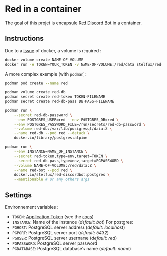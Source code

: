 # Red in a container

The goal of this projet is encapsule [Red Discord Bot](https://github.com/Cog-Creators/Red-DiscordBot) in a container.

## Instructions

Due to a [issue](https://github.com/moby/moby/issues/2259) of docker, a volume is required :
```bash
docker volume create NAME-OF-VOLUME
docker run -e TOKEN=YOUR_TOKEN -v NAME-OF-VOLUME:/red/data stelfux/red-discordbot
```

A more complex exemple (with `podman`):
```bash
podman pod create --name red

podman volume create red-db
podman secret create red-token TOKEN-FILENAME
podman secret create red-db-pass DB-PASS-FILENAME

podman run \
	--secret red-db-password \
	--env POSTGRES_USER=red --env POSTGRES_DB=red \
	--env POSTGRES_PASSWORD_FILE=/run/secrets/red-db-password \
	--volume red-db:/var/lib/postgresql/data:Z \
	--name red-db --pod red --detach \
	docker.io/library/postgres:alpine

podman run \
	--env INSTANCE=NAME_OF_INSTANCE \
	--secret red-token,type=env,target=TOKEN \
    --secret red-db-pass,type=env,target=PGPASSWORD \
	--volume NAME-OF-VOLUME:/red/data:Z \
	--name red-bot --pod red \
	docker.io/stelfux/red-discordbot:postgres \
	--mentionable # or any others args
```
## Settings

Environnement variables :
 * `TOKEN`: [Application Token](https://discord.com/developers/applications) (see the [docs](https://docs.discord.red/en/stable/bot_application_guide.html))
 * `INSTANCE`: Name of the instance (*default: bot*)
For postgres:
 * `PGHOST`: PostgreSQL server address (*default: localhost*)
 * `PGPORT`: PostgreSQL server port (*default: 5432*)
 * `PGUSER`: PostgreSQL server username (*default: red*)
 * `PGPASSWORD`: PostgreSQL server password
 * `PGDATABASE`: PostgreSQL database's name (*default: name*) 

